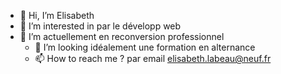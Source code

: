 - 👋 Hi, I’m  Elisabeth
- 👀 I’m interested in  par le développ web
- 🌱 I’m  actuellement en reconversion  professionnel
  - 💞️ I’m looking  idéalement une formation en alternance
  - 📫 How to reach me  ?  par email  elisabeth.labeau@neuf.fr

<!---
zabeth60/zabeth60 is a ✨ special ✨ repository because its `README.md` (this file) appears on your GitHub profile.
You can click the Preview link to take a look at your changes.
--->
